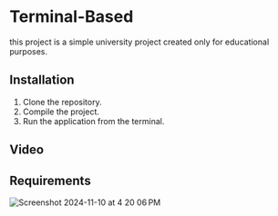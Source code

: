 # Terminal-Based 

this project is a simple university project created only for educational purposes. 

## Installation

1. Clone the repository.
2. Compile the project.
3. Run the application from the terminal.

## Video



## Requirements

![Screenshot 2024-11-10 at 4 20 06 PM](https://github.com/user-attachments/assets/fdd8b993-f482-4bce-9404-daec2eadc0eb)
